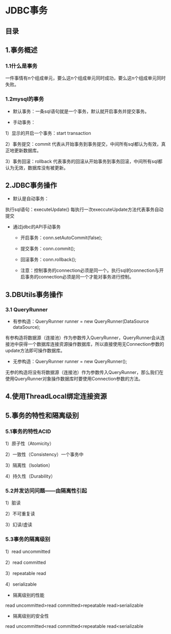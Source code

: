# JDBC事务

## 目录

## 1.事务概述

### 1.1什么是事务
一件事情有n个组成单元，要么这n个组成单元同时成功，要么这n个组成单元同时失败。

### 1.2mysql的事务

* 默认事务：一条sql语句就是一个事务，默认就开启事务并提交事务。

* 手动事务：

1）显示的开启一个事务：start transaction

2）事务提交：commit 代表从开始事务到事务提交，中间所有sql都认为有效，真正地更新数据库。

3）事务回滚：rollback 代表事务的回滚从开始事务到事务回滚，中间所有sql都认为无效，数据库没有被更新。

## 2.JDBC事务操作

* 默认是自动事务：

执行sql语句：executeUpdate() 每执行一次execcuteUpdate方法代表事务自动提交

* 通过jdbc的API手动事务

  * 开启事务：conn.setAutoCommit(false);

  * 提交事务：conn.commit();

  * 回滚事务：conn.rollback();

  * 注意：控制事务的connection必须是同一个。执行sql的connection与开启事务的connection必须是同一个才能对事务进行控制。

## 3.DBUtils事务操作

### 3.1 QueryRunner

* 有参构造：QueryRunner runner = new QueryRunner(DataSource dataSource);

有参构造将数据源（连接池）作为参数传入QueryRunner，QueryRunner会从连接池中获得一个数据库连接资源操作数据库，所以直接使用无Connection参数的update方法即可操作数据库。

* 无参构造：QueryRunner runner = new QueryRunner();

无参的构造将没有将数据源（连接池）作为参数传入QueryRunner，那么我们在使用QueryRunner对象操作数据库时要使用Connection参数的方法。

## 4.使用ThreadLocal绑定连接资源

## 5.事务的特性和隔离级别

### 5.1事务的特性ACID

1）原子性（Atomicity）

2）一致性（Consistency）一个事务中

3）隔离性（Isolation）

4）持久性（Durability）

### 5.2并发访问问题——由隔离性引起

1）脏读

2）不可重复读

3）幻读/虚读

### 5.3事务的隔离级别

1）read uncommitted

2）read committed

3）repeatable read

4）serializable

* 隔离级别的性能

read uncommitted>read committed>repeatable read>serializable

* 隔离级别的安全性

read uncommitted<read committed<repeatable read<serializable
